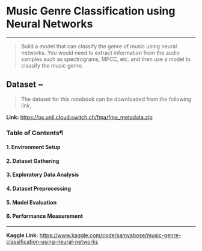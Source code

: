 # Music Genre Classification using Neural Networks
---
> Build a model that can classify the genre of music using neural networks. You would need to
extract information from the audio samples such as spectrograms, MFCC, etc. and then use a
model to classify the music genre.

## Dataset ~
> The dataset for this notebook can be downloaded from the following link,

**Link:** https://os.unil.cloud.switch.ch/fma/fma_metadata.zip

### Table of Contents¶
#### 1. Environment Setup
#### 2. Dataset Gathering
#### 3. Exploratory Data Analysis
#### 4. Dataset Preprocessing
#### 5. Model Evaluation
#### 6. Performance Measurement

---

**Kaggle Link:** https://www.kaggle.com/code/samyabose/music-genre-classification-using-neural-networks
